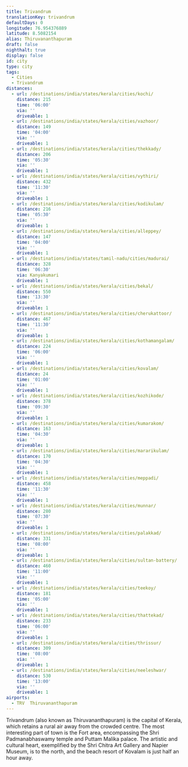 ```yaml
---
title: Trivandrum
translationKey: trivandrum
defaultDays: 0
longitude: 76.954376889
latitude: 8.5082154
alias: Thiruvananthapuram
draft: false
nighthalt: true
display: false
id: city
type: city
tags:
  - Cities
  - Trivandrum
distances:
  - url: /destinations/india/states/kerala/cities/kochi/
    distance: 215
    time: '06:00'
    via: ''
    driveable: 1
  - url: /destinations/india/states/kerala/cities/vazhoor/
    distance: 149
    time: '04:00'
    via: ''
    driveable: 1
  - url: /destinations/india/states/kerala/cities/thekkady/
    distance: 206
    time: '05:30'
    via: ''
    driveable: 1
  - url: /destinations/india/states/kerala/cities/vythiri/
    distance: 432
    time: '11:30'
    via: ''
    driveable: 1
  - url: /destinations/india/states/kerala/cities/kodikulam/
    distance: 216
    time: '05:30'
    via: ''
    driveable: 1
  - url: /destinations/india/states/kerala/cities/alleppey/
    distance: 147
    time: '04:00'
    via: ''
    driveable: 1
  - url: /destinations/india/states/tamil-nadu/cities/madurai/
    distance: 328
    time: '06:30'
    via: Kanyakumari
    driveable: 1
  - url: /destinations/india/states/kerala/cities/bekal/
    distance: 550
    time: '13:30'
    via: ''
    driveable: 1
  - url: /destinations/india/states/kerala/cities/cherukattoor/
    distance: 467
    time: '11:30'
    via: ''
    driveable: 1
  - url: /destinations/india/states/kerala/cities/kothamangalam/
    distance: 224
    time: '06:00'
    via: ''
    driveable: 1
  - url: /destinations/india/states/kerala/cities/kovalam/
    distance: 24
    time: '01:00'
    via: ''
    driveable: 1
  - url: /destinations/india/states/kerala/cities/kozhikode/
    distance: 378
    time: '09:30'
    via: ''
    driveable: 1
  - url: /destinations/india/states/kerala/cities/kumarakom/
    distance: 163
    time: '04:30'
    via: ''
    driveable: 1
  - url: /destinations/india/states/kerala/cities/mararikulam/
    distance: 170
    time: '04:30'
    via: ''
    driveable: 1
  - url: /destinations/india/states/kerala/cities/meppadi/
    distance: 458
    time: '11:30'
    via: ''
    driveable: 1
  - url: /destinations/india/states/kerala/cities/munnar/
    distance: 280
    time: '07:30'
    via: ''
    driveable: 1
  - url: /destinations/india/states/kerala/cities/palakkad/
    distance: 331
    time: '08:00'
    via: ''
    driveable: 1
  - url: /destinations/india/states/kerala/cities/sultan-battery/
    distance: 460
    time: '11:00'
    via: ''
    driveable: 1
  - url: /destinations/india/states/kerala/cities/teekoy/
    distance: 181
    time: '05:00'
    via: ''
    driveable: 1
  - url: /destinations/india/states/kerala/cities/thattekad/
    distance: 233
    time: '06:00'
    via: ''
    driveable: 1
  - url: /destinations/india/states/kerala/cities/thrissur/
    distance: 309
    time: '08:00'
    via: ''
    driveable: 1
  - url: /destinations/india/states/kerala/cities/neeleshwar/
    distance: 530
    time: '13:00'
    via: ''
    driveable: 1
airports:
  - TRV  Thiruvananthapuram
---
```




























































































































































Trivandrum (also known as Thiruvananthapuram) is the capital of Kerala, which retains a rural air away from the crowded centre. The most interesting part of town is the Fort area, encompassing the Shri Padmanabhaswamy temple and Puttam Malika palace. The artistic and cultural heart, exemplified by the Shri Chitra Art Gallery and Napier Museum, is to the north, and the beach resort of Kovalam is just half an hour away.